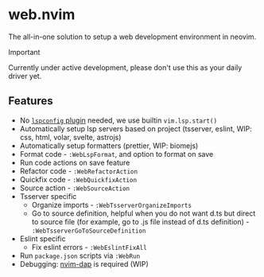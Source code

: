 # web.nvim

The all-in-one solution to setup a web development environment in neovim.

> [!IMPORTANT]
> Currently under active development, please don't use this as your daily driver yet.

## Features

- No [`lspconfig` plugin][lspconfig-url] needed, we use builtin `vim.lsp.start()`
- Automatically setup lsp servers based on project (tsserver, eslint, WIP: css, html, volar, svelte, astrojs)
- Automatically setup formatters (prettier, WIP: biomejs)
- Format code - `:WebLspFormat`, and option to format on save
- Run code actions on save feature
- Refactor code - `:WebRefactorAction`
- Quickfix code - `:WebQuickfixAction`
- Source action - `:WebSourceAction`
- Tsserver specific
  - Organize imports - `:WebTsserverOrganizeImports`
  - Go to source definition, helpful when you do not want d.ts but direct to source file (for example, go to .js file instead of d.ts definition) - `:WebTsserverGoToSourceDefinition`
- Eslint specific
  - Fix eslint errors - `:WebEslintFixAll`
- Run `package.json` scripts via `:WebRun`
- Debugging: [nvim-dap][nvim-dap-url] is required (WIP)

[lspconfig-url]: https://github.com/neovim/nvim-lspconfig
[mason-url]: https://github.com/williamboman/mason.nvim
[nvim-dap-url]: https://github.com/mfussenegger/nvim-dap
